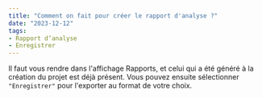 ```yaml
---
title: "Comment on fait pour créer le rapport d'analyse ?"
date: "2023-12-12"
tags:
- Rapport d‘analyse
- Enregistrer
---
```


Il faut vous rendre dans l'affichage Rapports, et celui qui a été généré à la création du projet est déjà présent. 
Vous pouvez ensuite sélectionner `"Enregistrer"` pour l'exporter au format de votre choix.
